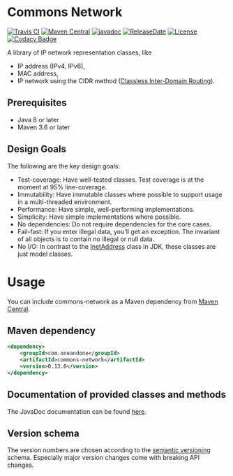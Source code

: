 Commons Network
============
[![Travis CI](https://travis-ci.org/1and1/commons-network.svg?branch=master)](https://travis-ci.org/1and1/commons-network)
[![Maven Central](https://maven-badges.herokuapp.com/maven-central/com.oneandone/commons-network/badge.svg)](https://maven-badges.herokuapp.com/maven-central/com.oneandone/commons-network)
[![javadoc](https://javadoc.io/badge2/com.oneandone/commons-network/javadoc.svg)](https://javadoc.io/doc/com.oneandone/commons-network)
[![ReleaseDate](https://img.shields.io/github/release-date/1and1/commons-network)](https://github.com/1and1/commons-network/releases)
[![License](https://img.shields.io/badge/License-Apache%202.0-blue.svg)](https://opensource.org/licenses/Apache-2.0)
[![Codacy Badge](https://api.codacy.com/project/badge/Grade/1d90f8dfca404cedbc74cb9f11b702ea)](https://www.codacy.com/manual/Stephan-FuhrmannOrganization/commons-network?utm_source=github.com&amp;utm_medium=referral&amp;utm_content=1and1/commons-network&amp;utm_campaign=Badge_Grade)


A library of IP network representation classes, like
* IP address (IPv4, IPv6),
* MAC address,
* IP network using the CIDR method ([Classless Inter-Domain Routing](https://en.wikipedia.org/wiki/Classless_Inter-Domain_Routing)).

## Prerequisites

* Java 8 or later
* Maven 3.6 or later
 
## Design Goals

The following are the key design goals:
* Test-coverage: Have well-tested classes. Test coverage is at the moment at 95% line-coverage.
* Immutability: Have immutable classes where possible to support usage in a multi-threaded environment.
* Performance: Have simple, well-performing implementations.
* Simplicity: Have simple implementations where possible.
* No dependencies: Do not require dependencies for the core cases.
* Fail-fast: If you enter illegal data, you'll get an exception. The invariant
  of all objects is to contain no illegal or null data.
* No I/O: In contrast to the [InetAddress](https://docs.oracle.com/javase/7/docs/api/java/net/InetAddress.html) class
in JDK, these classes are just model classes.

Usage
============
You can include commons-network as a Maven dependency from
[Maven Central](https://mvnrepository.com/artifact/com.oneandone/commons-network).

## Maven dependency

```xml
<dependency>
    <groupId>com.oneandone</groupId>
    <artifactId>commons-network</artifactId>
    <version>0.13.0</version>
</dependency>
```

## Documentation of provided classes and methods

The JavaDoc documentation can be found [here](https://javadoc.io/doc/com.oneandone/commons-network).

## Version schema

The version numbers are chosen according to the
[semantic versioning](https://semver.org/) schema.
Especially major version changes come with breaking API
changes.
